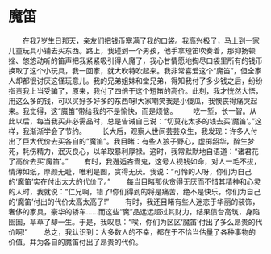 # 魔笛
　　在我7岁生日那天，亲友们把钱币塞满了我的口袋。我高兴极了，马上到一家儿童玩具小铺去买东西。路上，我碰到一个男孩，他手拿短笛吹奏着，那抑扬顿挫、悠悠动听的笛声把我紧紧吸引得人魔了，我心甘情愿地掏尽口袋里所有的钱币换取了这个小玩具，我一回家，就大吹特吹起来。我非常喜爱这个“魔笛”，但全家人却都很讨厌这怪玩意儿。我的兄弟姐妹和堂兄弟，得知我付了多少钱之后，纷纷指责我上当受骗了，原来，我付了四倍于这个短笛的高价。此刻，我才恍然大悟，用这么多的钱，可以买好多好多的东西呀!大家嘲笑我是小傻瓜，我懊丧得痛哭起来。我觉得，这“魔笛”带给我的不是愉快，而是烦恼。 
　　吃一堑，长一智。从此以后，每当我买非必需品时，总是告诫自己说：“切莫花太多的钱去买‘魔笛’。”这样，我渐渐学会了节约。 
　　长大后，观察人世间芸芸众生，我发现：许多人付出了巨大代价去买各自的“魔笛”。我目睹：有些人狼子野心，虚掷韶华，醉生梦死，耗伤精力，泯灭良心，以牟取暴利厚禄。这时，我常默默地自语道：“诸君花了高价去买‘魔笛’。” 
　　有时，我邂逅吝啬鬼，这号人视钱如命，对人一毛不拔，情薄如纸，厚颜无耻，唯利是图，贪得无厌。我说：“可怜的人呀，你们为自己的‘魔笛’实在付出太大的代价了。” 
　　每当目睹那伙贪得无厌而不惜其精神和心灵的人时，我就说：“仁兄啊，错了!你们得到的将是痛苦，绝不是快乐，你们为自己的‘魔笛’付出的代价太高太高了!” 
　　有时，我还目睹有些人迷恋于华丽的装饰，奢侈的家具，豪华的轿车……而这些“魔”品远远超过其财力，结果债台高筑，身陷囹圄，草草了却一生。于是，我叹息：“唉，你们为区区‘魔笛’付出了多么昂贵的代价啊!” 
　　总之，我认识到：大多数人的不幸，都在于不恰当估量了各种事物的价值，并为各自的魔笛付出了昂贵的代价。
 